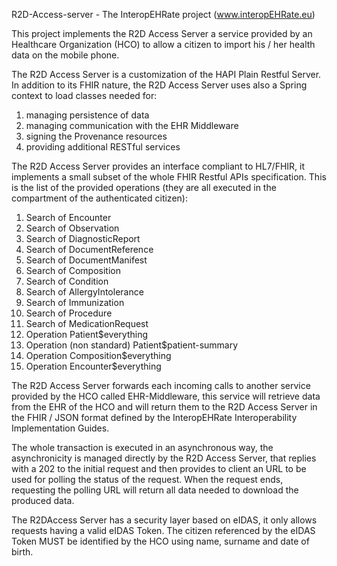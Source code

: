 R2D-Access-server - The InteropEHRate project (www.interopEHRate.eu)

This project implements the R2D Access Server a service provided by
an Healthcare Organization (HCO) to allow a citizen to import his / her
health data on the mobile phone.


The R2D Access Server is a customization of the HAPI Plain Restful Server.
In addition to its FHIR nature, the R2D Access Server uses also a Spring 
context to load classes needed for:
1) managing persistence of data
2) managing communication with the EHR Middleware
3) signing the Provenance resources
4) providing additional RESTful services


The R2D Access Server provides an interface compliant to HL7/FHIR, it implements
a small subset of the whole FHIR Restful APIs specification. This is the list
of the provided operations (they are all executed in the compartment of the
authenticated citizen):
1) Search of Encounter
2) Search of Observation
3) Search of DiagnosticReport
4) Search of DocumentReference
5) Search of DocumentManifest
6) Search of Composition
7) Search of Condition
8) Search of AllergyIntolerance
9) Search of Immunization
10) Search of Procedure
11) Search of MedicationRequest
12) Operation Patient$everything
13) Operation (non standard) Patient$patient-summary
14) Operation Composition$everything
15) Operation Encounter$everything

The R2D Access Server forwards each incoming calls to another service provided by the
HCO called EHR-Middleware, this service will retrieve data from the EHR of the HCO and
will return them to the R2D Access Server in the FHIR / JSON format defined by the
InteropEHRate Interoperability Implementation Guides. 

The whole transaction is executed in an asynchronous way, the asynchronicity is managed 
directly by the R2D Access Server, that replies with a 202 to the initial request and 
then provides to client an URL to be used for polling the status of the request. 
When the request ends, requesting the polling URL will return all data needed to download 
the produced data.

The R2DAccess Server has a security layer based on eIDAS, it only allows requests having
a valid eIDAS Token. The citizen referenced by the eIDAS Token MUST be identified by the
HCO using name, surname and date of birth.
